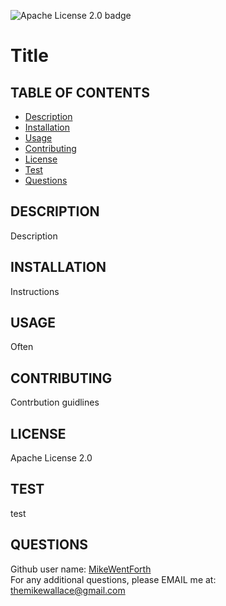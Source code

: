 ![Apache License 2.0 badge](https://www.opensourcecms.com/wp-content/uploads/apache-license.gif) 
# Title #

## TABLE OF CONTENTS ##
- [Description](#description)
- [Installation](#installation)
- [Usage](#usage)
- [Contributing](#usage)
- [License](#license)
- [Test](#test)
- [Questions](#questions)
## DESCRIPTION ##
Description
## INSTALLATION ##
Instructions
## USAGE ##
Often
## CONTRIBUTING ##
Contrbution guidlines
## LICENSE ##
Apache License 2.0
## TEST ##
test
## QUESTIONS ##
Github user name: [MikeWentForth](https://github.com/MikeWentForth)   
For any additional questions, please EMAIL me at: [themikewallace@gmail.com](mailto:themikewallace@gmail.com)
